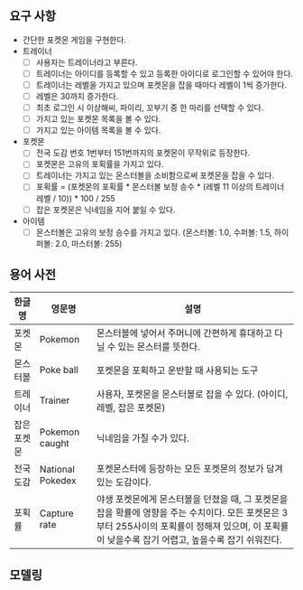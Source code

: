 ## 요구 사항

- 간단한 포켓몬 게임을 구현한다.
- 트레이너
    - [ ]  사용자는 트레이너라고 부른다.
    - [ ]  트레이너는 아이디를 등록할 수 있고 등록한 아이디로 로그인할 수 있어야 한다.
    - [ ]  트레이너는 레벨을 가지고 있으며 포켓몬을 잡을 때마다 레벨이 1씩 증가한다.
    - [ ]  레벨은 30까지 증가한다.
    - [ ]  최초 로그인 시 이상해씨, 파이리, 꼬부기 중 한 마리를 선택할 수 있다.
    - [ ]  가지고 있는 포켓몬 목록을 볼 수 있다.
    - [ ]  가지고 있는 아이템 목록을 볼 수 있다.
- 포켓몬
    - [ ]  전국 도감 번호 1번부터 151번까지의 포켓몬이 무작위로 등장한다.
    - [ ]  포켓몬은 고유의 포획률을 가지고 있다.
    - [ ]  트레이너는 가지고 있는 몬스터볼을 소비함으로써 포켓몬을 잡을 수 있다.
    - [ ]  포획률 = (포켓몬의 포획률 * 몬스터볼 보정 승수 * (레벨 11 이상의 트레이너 레벨 / 10)) * 100 / 255
    - [ ]  잡은 포켓몬은 닉네임을 지어 붙일 수 있다.
- 아이템
    - [ ]  몬스터볼은 고유의 보정 승수를 가지고 있다.
    (몬스터볼: 1.0, 수퍼볼: 1.5, 하이퍼볼: 2.0, 마스터볼: 255)

## 용어 사전

| 한글명 | 영문명 | 설명  |
| --- | --- | --- |
| 포켓몬 | Pokemon | 몬스터볼에 넣어서 주머니에 간편하게 휴대하고 다닐 수 있는 몬스터를 뜻한다. |
| 몬스터볼 | Poke ball | 포켓몬을 포획하고 운반할 때 사용되는 도구 |
| 트레이너 | Trainer | 사용자, 포켓몬을 몬스터볼로 잡을 수 있다. (아이디, 레벨, 잡은 포켓몬) |
| 잡은 포켓몬 | Pokemon caught | 닉네임을 가질 수가 있다. |
| 전국 도감 | National Pokedex | 포켓몬스터에 등장하는 모든 포켓몬의 정보가 담겨있는 도감이다. |
| 포획률 | Capture rate | 야생 포켓몬에게 몬스터볼을 던졌을 때, 그 포켓몬을 잡을 확률에 영향을 주는 수치이다. 모든 포켓몬은 3부터 255사이의 포획률이 정해져 있으며, 이 포획률이 낮을수록 잡기 어렵고, 높을수록 잡기 쉬워진다. |

## 모델링

